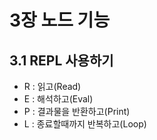 # 3장 노드 기능
## 3.1 REPL 사용하기

- R : 읽고(Read)
- E : 해석하고(Eval)
- P : 결과물을 반환하고(Print)
- L : 종료할때까지 반복하고(Loop)